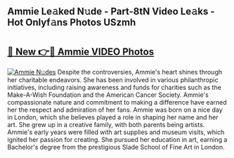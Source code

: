 ## Ammie Le𝚊ked N𝚞de - Part-8tN Video Le𝚊ks - Hot Onlyf𝚊ns Photos USzmh

# <h2><a href="http://ab4821.deff.icu/?id=Ammie">🔗 New 👉🔴 Ammie VIDEO Photos</a></h2>

[![Ammie N𝚞des](https://i.imgur.com/rIISA9y.gif)](http://ab4821.deff.icu/?id=Ammie)
Despite the controversies, Ammie's heart shines through her charitable endeavors. She has been involved in various philanthropic initiatives, including raising awareness and funds for charities such as the Make-A-Wish Foundation and the American Cancer Society. Ammie's compassionate nature and commitment to making a difference have earned her the respect and admiration of her fans. Ammie was born on a nice day in London, which she believes played a role in shaping her name and her art. She grew up in a creative family, with both parents being artists. Ammie's early years were filled with art supplies and museum visits, which ignited her passion for creating. She pursued her education in art, earning a Bachelor's degree from the prestigious Slade School of Fine Art in London.
